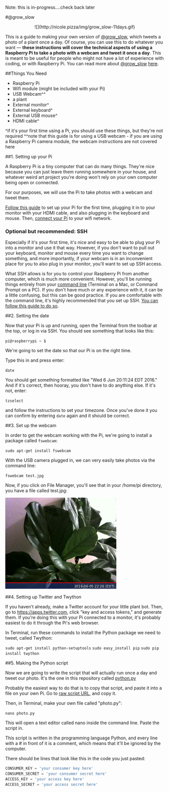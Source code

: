Note: this is in-progress....check back later

#@grow_slow
<p align="center">
![](http://nicole.pizza/img/grow_slow-11days.gif)

This is a guide to making your own version of [@grow_slow](http://twitter.com/grow_slow), which tweets a photo of a plant once a day. Of course, you can use this to do whatever you want — **these instructions will cover the technical aspects of using a Raspberry Pi to take a photo with a webcam and tweet it once a day**. This is meant to be useful for people who might not have a lot of experience with coding, or with Raspberry Pi. You can read more about [@grow_slow](http://twitter.com/grow_slow) [here](http://nicole.pizza/grow_slow).

##Things You Need

* Raspberry Pi
* Wifi module (might be included with your Pi)
* USB Webcam^^
* a plant
* External monitor^
* External keyboard^
* External USB mouse^
* HDMI cable^

^if it's your first time using a Pi, you should use these things, but they're not required
^^note that this guide is for using a USB webcam - if you are using a Raspberry Pi camera module, the webcam instructions are not covered here

##1. Setting up your Pi

A Raspberry Pi is a tiny computer that can do many things. They're nice because you can just leave them running somewhere in your house, and whatever weird art project you're doing won't rely on your own computer being open or connected.

For our purposes, we will use the Pi to take photos with a webcam and tweet them. 

[Follow this guide](https://www.raspberrypi.org/help/quick-start-guide/) to set up your Pi for the first time, plugging it in to your monitor with your HDMI cable, and also plugging in the keyboard and mouse. Then, [connect your Pi](https://www.raspberrypi.org/documentation/configuration/wireless/) to your wifi network.

### Optional but recommended: SSH

Especially if it's your first time, it's nice and easy to be able to plug your Pi into a monitor and use it that way. However, if you don't want to pull out your keyboard, monitor and mouse every time you want to change something, and more importantly, if your webcam is in an inconvenient place for you to also plug in your monitor, you'll want to set up SSH access.

What SSH allows is for you to control your Raspberry Pi from another computer, which is much more convenient. However, you'll be running things entirely from your [command line](https://en.wikipedia.org/wiki/Command-line_interface) (Terminal on a Mac, or Command Prompt on a PC). If you don't have much or any experience with it, it can be a little confusing, but this can be good practice. If you are comfortable with the command line, it's highly recommended that you set up SSH. [You can follow this guide to do so](https://www.raspberrypi.org/documentation/remote-access/ssh/). 

##2. Setting the date

Now that your Pi is up and running, open the Terminal from the toolbar at the top, or log in via SSH. You should see something that looks like this:

`pi@raspberrypi ~ $`

We're going to set the date so that our Pi is on the right time.

Type this in and press enter:

`date`

You should get something formatted like "Wed 6 Jun 20:11:24 EDT 2016." And if it's correct, then hooray, you don't have to do anything else. If it's not, enter:

`tzselect`

and follow the instructions to set your timezone. Once you've done it you can confirm by entering `date` again and it should be correct.

##3. Set up the webcam

In order to get the webcam working with the Pi, we're going to install a package called `fswebcam`:

`sudo apt-get install fswebcam`

With the USB camera plugged in, we can very easily take photos via the command line:

`fswebcam test.jpg`

Now, if you click on File Manager, you'll see that in your /home/pi directory, you have a file called test.jpg:

![](images/test.jpg)

##4. Setting up Twitter and Twython

If you haven't already, make a Twitter account for your little plant bot. Then, go to https://apps.twitter.com, click "key and access tokens," and generate them. If you're doing this with your Pi connected to a monitor, it's probably easiest to do it through the Pi's web browser. 

In Terminal, run these commands to install the Python package we need to tweet, called Twython:

`sudo apt-get install python-setuptools`
`sudo easy_install pip`
`sudo pip install twython`

##5. Making the Python script

Now we are going to write the script that will actually run once a day and tweet our photo. It's the one in this repository called [python.py](https://github.com/nicolehe/grow_slow/blob/master/photo.py)

Probably the easiest way to do that is to copy that script, and paste it into a file on your own Pi. Go to [raw script URL](https://raw.githubusercontent.com/nicolehe/grow_slow/master/photo.py), and copy it.

Then, in Terminal, make your own file called "photo.py":

`nano photo.py`

This will open a text editor called nano inside the command line. Paste the script in.

This script is written in the programming language Python, and every line with a # in front of it is a comment, which means that it'll be ignored by the computer. 

There should be lines that look like this in the code you just pasted:

```python
CONSUMER_KEY = 'your consumer key here'
CONSUMER_SECRET = 'your consumer secret here'
ACCESS_KEY = 'your access key here'
ACCESS_SECRET = 'your access secret here'
```








